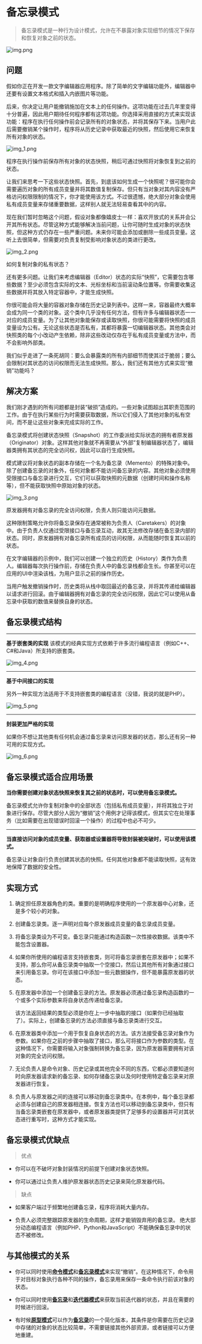 # 备忘录模式

>备忘录模式是一种行为设计模式，允许在不暴露对象实现细节的情况下保存和恢复对象之前的状态。

![img.png](img.png)


## 问题
假如你正在开发一款文字编辑器应用程序。除了简单的文字编辑功能外，编辑器中还要有设置文本格式和插入内嵌图片等功能。

后来，你决定让用户能撤销施加在文本上的任何操作。这项功能在过去几年里变得十分普遍，因此用户期待任何程序都有这项功能。你选择采用直接的方式来实现该功能：程序在执行任何操作前会记录所有的对象状态，并将其保存下来。当用户此后需要撤销某个操作时，程序将从历史记录中获取最近的快照，然后使用它来恢复所有对象的状态。

![img_1.png](img_1.png)

程序在执行操作前保存所有对象的状态快照，稍后可通过快照将对象恢复到之前的状态。


让我们来思考一下这些状态快照。首先，到底该如何生成一个快照呢？很可能你会需要遍历对象的所有成员变量并将其数值复制保存。但只有当对象对其内容没有严格访问权限限制的情况下，你才能使用该方式。不过很遗憾，绝大部分对象会使用私有成员变量来存储重要数据，这样别人就无法轻易查看其中的内容。

现在我们暂时忽略这个问题，假设对象都像嬉皮士一样：喜欢开放式的关系并会公开其所有状态。尽管这种方式能够解决当前问题，让你可随时生成对象的状态快照，但这种方式仍存在一些严重问题。未来你可能会添加或删除一些成员变量。这听上去很简单，但需要对负责复制受影响对象状态的类进行更改。

![img_2.png](img_2.png)

如何复制对象的私有状态？

还有更多问题。让我们来考虑编辑器（Editor）状态的实际“快照”，它需要包含哪些数据？至少必须包含实际的文本、光标坐标和当前滚动条位置等。你需要收集这些数据并将其放入特定容器中，才能生成快照。

你很可能会将大量的容器对象存储在历史记录列表中。这样一来，容器最终大概率会成为同一个类的对象。这个类中几乎没有任何方法，但有许多与编辑器状态一一对应的成员变量。为了让其他对象能保存或读取快照，你很可能需要将快照的成员变量设为公有。无论这些状态是否私有，其都将暴露一切编辑器状态。其他类会对快照类的每个小改动产生依赖，除非这些改动仅存在于私有成员变量或方法中，而不会影响外部类。

我们似乎走进了一条死胡同：要么会暴露类的所有内部细节而使其过于脆弱；要么会限制对其状态的访问权限而无法生成快照。那么，我们还有其他方式来实现“撤销”功能吗？


## 解决方案
我们刚才遇到的所有问题都是封装“破损”造成的。一些对象试图超出其职责范围的工作。由于在执行某些行为时需要获取数据，所以它们侵入了其他对象的私有空间，而不是让这些对象来完成实际的工作。

备忘录模式将创建状态快照（Snapshot）的工作委派给实际状态的拥有者原发器（Originator）对象。这样其他对象就不再需要从“外部”复制编辑器状态了，编辑器类拥有其状态的完全访问权，因此可以自行生成快照。

模式建议将对象状态的副本存储在一个名为备忘录（Memento）的特殊对象中。除了创建备忘录的对象外，任何对象都不能访问备忘录的内容。其他对象必须使用受限接口与备忘录进行交互，它们可以获取快照的元数据（创建时间和操作名称等），但不能获取快照中原始对象的状态。


![img_3.png](img_3.png)

原发器拥有对备忘录的完全访问权限，负责人则只能访问元数据。

这种限制策略允许你将备忘录保存在通常被称为负责人（Caretakers）的对象中。由于负责人仅通过受限接口与备忘录互动，故其无法修改存储在备忘录内部的状态。同时，原发器拥有对备忘录所有成员的访问权限，从而能随时恢复其以前的状态。

在文字编辑器的示例中，我们可以创建一个独立的历史（History）类作为负责人。编辑器每次执行操作前，存储在负责人中的备忘录栈都会生长。你甚至可以在应用的UI中渲染该栈，为用户显示之前的操作历史。

当用户触发撤销操作时，历史类将从栈中取回最近的备忘录，并将其传递给编辑器以请求进行回滚。由于编辑器拥有对备忘录的完全访问权限，因此它可以使用从备忘录中获取的数值来替换自身的状态。

## 备忘录模式结构

---
**基于嵌套类的实现**
该模式的经典实现方式依赖于许多流行编程语言（例如C++、C#和Java）所支持的嵌套类。

![img_4.png](img_4.png)

---

**基于中间接口的实现**

另外一种实现方法适用于不支持嵌套类的编程语言（没错，我说的就是PHP）。

![img_5.png](img_5.png)

---

**封装更加严格的实现**

如果你不想让其他类有任何机会通过备忘录来访问原发器的状态，那么还有另一种可用的实现方式。

![img_6.png](img_6.png)


## 备忘录模式适合应用场景

**当你需要创建对象状态快照来恢复其之前的状态时，可以使用备忘录模式。**

备忘录模式允许你复制对象中的全部状态（包括私有成员变量），并将其独立于对象进行保存。尽管大部分人因为“撤销”这个用例才记得该模式，但其实它在处理事务（比如需要在出现错误时回滚一个操作）的过程中也必不可少。

---

**当直接访问对象的成员变量、获取器或设置器将导致封装被突破时，可以使用该模式。**

备忘录让对象自行负责创建其状态的快照。任何其他对象都不能读取快照，这有效地保障了数据的安全性。

## 实现方式

1. 确定担任原发器角色的类。重要的是明确程序使用的一个原发器中心对象，还是多个较小的对象。


2. 创建备忘录类。逐一声明对应每个原发器成员变量的备忘录成员变量。


3. 将备忘录类设为不可变。备忘录只能通过构造函数一次性接收数据。该类中不能包含设置器。


4. 如果你所使用的编程语言支持嵌套类，则可将备忘录嵌套在原发器中；如果不支持，那么你可从备忘录类中抽取一个空接口，然后让其他所有对象通过接口来引用备忘录。你可在该接口中添加一些元数据操作，但不能暴露原发器的状态。


5. 在原发器中添加一个创建备忘录的方法。原发器必须通过备忘录构造函数的一个或多个实际参数来将自身状态传递给备忘录。

    该方法返回结果的类型必须是你在上一步中抽取的接口（如果你已经抽取了）。实际上，创建备忘录的方法必须直接与备忘录类进行交互。


6. 在原发器类中添加一个用于恢复自身状态的方法。该方法接受备忘录对象作为参数。如果你在之前的步骤中抽取了接口，那么可将接口作为参数的类型。在这种情况下，你需要将输入对象强制转换为备忘录，因为原发器需要拥有对该对象的完全访问权限。


7. 无论负责人是命令对象、历史记录或其他完全不同的东西，它都必须要知道何时向原发器请求新的备忘录、如何存储备忘录以及何时使用特定备忘录来对原发器进行恢复。


8. 负责人与原发器之间的连接可以移动到备忘录类中。在本例中，每个备忘录都必须与创建自己的原发器相连接。恢复方法也可以移动到备忘录类中，但只有当备忘录类嵌套在原发器中，或者原发器类提供了足够多的设置器并可对其状态进行重写时，这种方式才能实现。

## 备忘录模式优缺点

> 优点

- 你可以在不破坏对象封装情况的前提下创建对象状态快照。


- 你可以通过让负责人维护原发器状态历史记录来简化原发器代码。

> 缺点

- 如果客户端过于频繁地创建备忘录，程序将消耗大量内存。


- 负责人必须完整跟踪原发器的生命周期，这样才能销毁弃用的备忘录。
绝大部分动态编程语言（例如PHP、Python和JavaScript）不能确保备忘录中的状态不被修改。

 
## 与其他模式的关系


- 你可以同时使用<u>**命令模式**</u>和<u>**备忘录模式**</u>来实现“撤销”。在这种情况下，命令用于对目标对象执行各种不同的操作，备忘录用来保存一条命令执行前该对象的状态。


- 你可以同时使用<u>**备忘录**</u>和<u>**迭代器模式**</u>来获取当前迭代器的状态，并且在需要的时候进行回滚。


- 有时候<u>**原型模式**</u>可以作为<u>**备忘录**</u>的一个简化版本，其条件是你需要在历史记录中存储的对象的状态比较简单，不需要链接其他外部资源，或者链接可以方便地重建。


